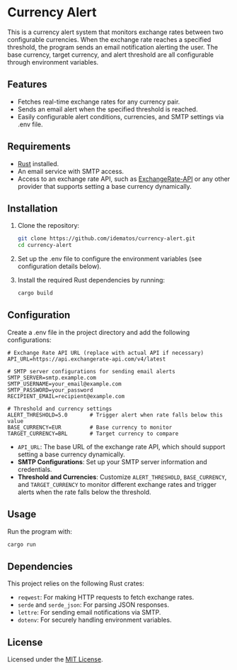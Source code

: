 # Currency Alert 

This is a currency alert system that monitors exchange rates between two configurable currencies. When the exchange rate reaches a specified threshold, the program sends an email notification alerting the user. The base currency, target currency, and alert threshold are all configurable through environment variables.

## Features

- Fetches real-time exchange rates for any currency pair.
- Sends an email alert when the specified threshold is reached.
- Easily configurable alert conditions, currencies, and SMTP settings via .env file.

## Requirements

- [Rust](https://www.rust-lang.org/tools/install) installed.
- An email service with SMTP access.
- Access to an exchange rate API, such as [ExchangeRate-API](https://www.exchangerate-api.com/) or any other provider that supports setting a base currency dynamically.

## Installation

1. Clone the repository:

   ```bash
   git clone https://github.com/idematos/currency-alert.git
   cd currency-alert
   ```

2. Set up the .env file to configure the environment variables (see configuration details below).

3. Install the required Rust dependencies by running:

   ```bash
   cargo build
   ```

## Configuration

Create a .env file in the project directory and add the following configurations:

```plaintext
# Exchange Rate API URL (replace with actual API if necessary)
API_URL=https://api.exchangerate-api.com/v4/latest

# SMTP server configurations for sending email alerts
SMTP_SERVER=smtp.example.com
SMTP_USERNAME=your_email@example.com
SMTP_PASSWORD=your_password
RECIPIENT_EMAIL=recipient@example.com

# Threshold and currency settings
ALERT_THRESHOLD=5.0       # Trigger alert when rate falls below this value
BASE_CURRENCY=EUR         # Base currency to monitor
TARGET_CURRENCY=BRL       # Target currency to compare
```

- `API_URL`: The base URL of the exchange rate API, which should support setting a base currency dynamically.
- **SMTP Configurations**: Set up your SMTP server information and credentials.
- **Threshold and Currencies**: Customize `ALERT_THRESHOLD`, `BASE_CURRENCY`, and `TARGET_CURRENCY` to monitor different exchange rates and trigger alerts when the rate falls below the threshold.

## Usage

Run the program with:

```bash
cargo run
```


## Dependencies

This project relies on the following Rust crates:

- `reqwest`: For making HTTP requests to fetch exchange rates.
- `serde` and `serde_json`: For parsing JSON responses.
- `lettre`: For sending email notifications via SMTP.
- `dotenv`: For securely handling environment variables.

## License

Licensed under the [MIT License](https://opensource.org/license/MIT).


